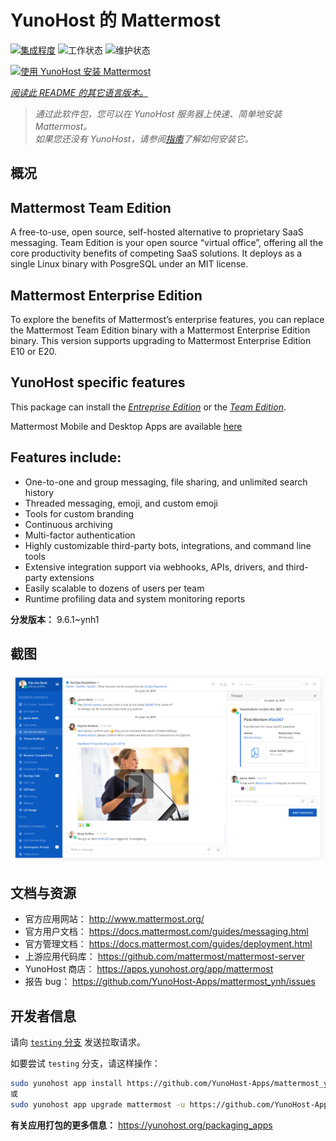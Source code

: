<!--
注意：此 README 由 <https://github.com/YunoHost/apps/tree/master/tools/readme_generator> 自动生成
请勿手动编辑。
-->

# YunoHost 的 Mattermost

[![集成程度](https://dash.yunohost.org/integration/mattermost.svg)](https://dash.yunohost.org/appci/app/mattermost) ![工作状态](https://ci-apps.yunohost.org/ci/badges/mattermost.status.svg) ![维护状态](https://ci-apps.yunohost.org/ci/badges/mattermost.maintain.svg)

[![使用 YunoHost 安装 Mattermost](https://install-app.yunohost.org/install-with-yunohost.svg)](https://install-app.yunohost.org/?app=mattermost)

*[阅读此 README 的其它语言版本。](./ALL_README.md)*

> *通过此软件包，您可以在 YunoHost 服务器上快速、简单地安装 Mattermost。*  
> *如果您还没有 YunoHost，请参阅[指南](https://yunohost.org/install)了解如何安装它。*

## 概况

## Mattermost Team Edition

A free-to-use, open source, self-hosted alternative to proprietary SaaS messaging. Team Edition is your open source “virtual office”, offering all the core productivity benefits of competing SaaS solutions. It deploys as a single Linux binary with PosgreSQL under an MIT license.

## Mattermost Enterprise Edition

To explore the benefits of Mattermost’s enterprise features, you can replace the Mattermost Team Edition binary with a Mattermost Enterprise Edition binary. This version supports upgrading to Mattermost Enterprise Edition E10 or E20.

## YunoHost specific features

This package can install the [*Entreprise Edition*](https://docs.mattermost.com/overview/product.html#mattermost-enterprise-edition) or the [*Team Edition*](https://docs.mattermost.com/overview/product.html#mattermost-team-edition).

Mattermost Mobile and Desktop Apps are available [here](https://mattermost.com/download/)

## Features include:

- One-to-one and group messaging, file sharing, and unlimited search history
- Threaded messaging, emoji, and custom emoji
- Tools for custom branding
- Continuous archiving
- Multi-factor authentication
- Highly customizable third-party bots, integrations, and command line tools
- Extensive integration support via webhooks, APIs, drivers, and third-party extensions
- Easily scalable to dozens of users per team
- Runtime profiling data and system monitoring reports


**分发版本：** 9.6.1~ynh1

## 截图

![Mattermost 的截图](./doc/screenshots/screenshot.png)

## 文档与资源

- 官方应用网站： <http://www.mattermost.org/>
- 官方用户文档： <https://docs.mattermost.com/guides/messaging.html>
- 官方管理文档： <https://docs.mattermost.com/guides/deployment.html>
- 上游应用代码库： <https://github.com/mattermost/mattermost-server>
- YunoHost 商店： <https://apps.yunohost.org/app/mattermost>
- 报告 bug： <https://github.com/YunoHost-Apps/mattermost_ynh/issues>

## 开发者信息

请向 [`testing` 分支](https://github.com/YunoHost-Apps/mattermost_ynh/tree/testing) 发送拉取请求。

如要尝试 `testing` 分支，请这样操作：

```bash
sudo yunohost app install https://github.com/YunoHost-Apps/mattermost_ynh/tree/testing --debug
或
sudo yunohost app upgrade mattermost -u https://github.com/YunoHost-Apps/mattermost_ynh/tree/testing --debug
```

**有关应用打包的更多信息：** <https://yunohost.org/packaging_apps>
